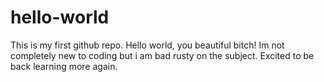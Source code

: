 # hello-world
This is my first github repo.  Hello world, you beautiful bitch!
Im not completely new to coding but i am bad rusty on the subject.  Excited to be back 
learning more again.  
